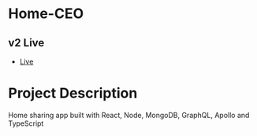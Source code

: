 # Home-CEO

## v2 Live
- [Live](<https://home-ceo.herokuapp.com/> "Live View")


# Project Description

Home sharing app built with React, Node, MongoDB, GraphQL, Apollo and TypeScript
